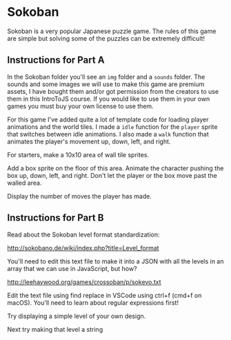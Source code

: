 # Sokoban

Sokoban is a very popular Japanese puzzle game. The rules of this game are simple but solving some of the puzzles can be extremely difficult!

## Instructions for Part A

In the Sokoban folder you'll see an `img` folder and a `sounds` folder. The sounds and some images we will use to make this game are premium assets, I have bought them and/or got permission from the creators to use them in this IntroToJS course. If you would like to use them in your own games you must buy your own license to use them.

For this game I've added quite a lot of template code for loading player animations and the world tiles. I made a `idle` function for the `player` sprite that switches between idle animations. I also made a `walk` function that animates the player's movement up, down, left, and right.

For starters, make a 10x10 area of wall tile sprites.

Add a box sprite on the floor of this area. Animate the character pushing the box up, down, left, and right. Don't let the player or the box move past the walled area.

Display the number of moves the player has made.

## Instructions for Part B

Read about the Sokoban level format standardization:

http://sokobano.de/wiki/index.php?title=Level_format

You'll need to edit this text file to make it into a JSON with all the levels in an array that we can use in JavaScript, but how?

http://leehaywood.org/games/crossoban/p/sokevo.txt

Edit the text file using find replace in VSCode using ctrl+f (cmd+f on macOS). You'll need to learn about regular expressions first!

Try displaying a simple level of your own design.

Next try making that level a string
